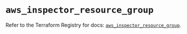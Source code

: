 # `aws_inspector_resource_group`

Refer to the Terraform Registry for docs: [`aws_inspector_resource_group`](https://registry.terraform.io/providers/hashicorp/aws/6.0.0/docs/resources/inspector_resource_group).
